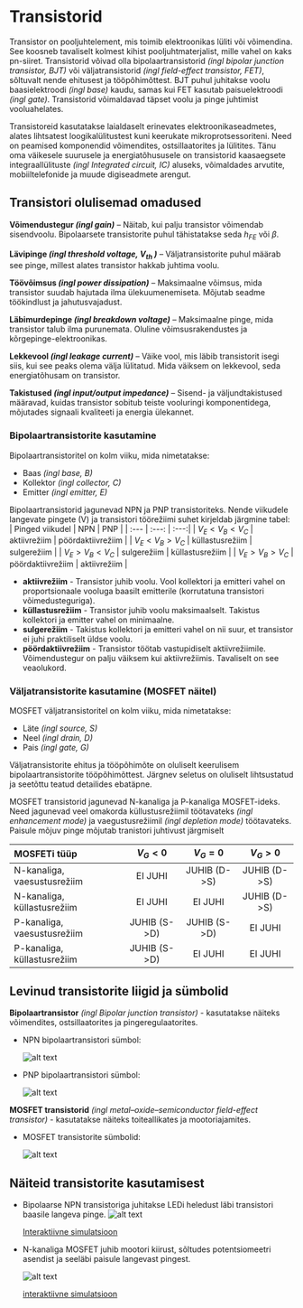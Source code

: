 # Transistorid

Transistor on pooljuhtelement, mis toimib elektroonikas lüliti või võimendina. See koosneb tavaliselt kolmest kihist pooljuhtmaterjalist, mille vahel on kaks pn-siiret. Transistorid võivad olla bipolaartransistorid *(ingl bipolar junction transistor, BJT)* või väljatransistorid *(ingl field-effect transistor, FET)*, sõltuvalt nende ehitusest ja tööpõhimõttest. BJT puhul juhitakse voolu baasielektroodi *(ingl base)* kaudu, samas kui FET kasutab paisuelektroodi *(ingl gate)*. Transistorid võimaldavad täpset voolu ja pinge juhtimist vooluahelates.

Transistoreid kasutatakse laialdaselt erinevates elektroonikaseadmetes, alates lihtsatest loogikalülitustest kuni keerukate mikroprotsessoriteni. Need on peamised komponendid võimendites, ostsillaatorites ja lülitites. Tänu oma väikesele suurusele ja energiatõhususele on transistorid kaasaegsete integraallülituste *(ingl Integrated circuit, IC)* aluseks, võimaldades arvutite, mobiiltelefonide ja muude digiseadmete arengut.

## Transistori olulisemad omadused

**Võimendustegur *(ingl gain)*** – Näitab, kui palju transistor võimendab sisendvoolu. Bipolaarsete transistorite puhul tähistatakse seda $h_{FE}$ või $\beta$.

**Lävipinge *(ingl threshold voltage, $V_{th}$ )*** – Väljatransistorite puhul määrab see pinge, millest alates transistor hakkab juhtima voolu. 

**Töövõimsus *(ingl power dissipation)*** – Maksimaalne võimsus, mida transistor suudab hajutada ilma ülekuumenemiseta. Mõjutab seadme töökindlust ja jahutusvajadust.

**Läbimurdepinge *(ingl breakdown voltage)*** – Maksimaalne pinge, mida transistor talub ilma purunemata. Oluline võimsusrakendustes ja kõrgepinge-elektroonikas.

**Lekkevool *(ingl leakage current)*** – Väike vool, mis läbib transistorit isegi siis, kui see peaks olema välja lülitatud. Mida väiksem on lekkevool, seda energiatõhusam on transistor.

**Takistused *(ingl input/output impedance)*** – Sisend- ja väljundtakistused määravad, kuidas transistor sobitub teiste vooluringi komponentidega, mõjutades signaali kvaliteeti ja energia ülekannet.

### Bipolaartransistorite kasutamine
Bipolaartransistoritel on kolm viiku, mida nimetatakse:
* Baas *(ingl base, B)*
* Kollektor *(ingl collector, C)*
* Emitter *(ingl emitter, E)*

Bipolaartransistorid jagunevad NPN ja PNP transistoriteks. Nende viikudele langevate pingete (V) ja transistori töörežiimi suhet kirjeldab järgmine tabel:
| Pinged viikudel | NPN | PNP |
| :--- | :---: | :---:|
| $V_E < V_B < V_C$ | aktiivrežiim | pöördaktiivrežiim |
| $V_E < V_B > V_C$ | küllastusrežiim | sulgerežiim |
| $V_E > V_B < V_C$ | sulgerežiim | küllastusrežiim |
| $V_E > V_B > V_C$ | pöördaktiivrežiim | aktiivrežiim |

* **aktiivrežiim** - Transistor juhib voolu. Vool kollektori ja emitteri vahel on proportsionaale vooluga baasilt emitterile (korrutatuna transistori võimedusteguriga). 
* **küllastusrežiim** - Transistor juhib voolu maksimaalselt. Takistus kollektori ja emitter vahel on minimaalne.
* **sulgerežiim** - Takistus kollektori ja emitteri vahel on nii suur, et transistor ei juhi praktiliselt üldse voolu.
* **pöördaktiivrežiim** - Transistor töötab vastupidiselt aktiivrežiimile. Võimendustegur on palju väiksem kui aktiivrežiimis. Tavaliselt on see veaolukord. 

### Väljatransistorite kasutamine (MOSFET näitel)

MOSFET väljatransistoritel on kolm viiku, mida nimetatakse:
* Läte *(ingl source, S)*
* Neel *(ingl drain, D)*
* Pais *(ingl gate, G)*

Väljatransistorite ehitus ja tööpõhimõte on oluliselt keerulisem bipolaartransistorite tööpõhimõttest. Järgnev seletus on oluliselt lihtsustatud ja seetõttu teatud detailides ebatäpne.

MOSFET transistorid jagunevad N-kanaliga ja P-kanaliga MOSFET-ideks. Need jagunevad veel omakorda küllustusrežiimil töötavateks *(ingl enhancement mode)* ja vaegustusrežiimil *(ingl depletion mode)* töötavateks.  Paisule mõjuv pinge mõjutab tranistori juhtivust järgmiselt

| MOSFETi tüüp | $V_{G}<0$ | $V_{G}=0$ |$V_{G}>0$ |
| :--- | :---: | :---:| :---:|
| N-kanaliga, vaesustusrežiim | EI JUHI| JUHIB (D->S) | JUHIB (D->S)|
| N-kanaliga, küllastusrežiim | EI JUHI | EI JUHI | JUHIB (D->S)|
| P-kanaliga, vaesustusrežiim | JUHIB (S->D) | JUHIB (S->D) | EI JUHI | 
| P-kanaliga, küllastusrežiim | JUHIB (S->D) | EI JUHI | EI JUHI|

## Levinud transistorite liigid ja sümbolid

**Bipolaartransistor** *(ingl Bipolar junction transistor)* - kasutatakse näiteks võimendites, ostsillaatorites ja pingeregulaatorites.
  
* NPN bipolaartransistori sümbol:

    ![alt text](meedia/NPN.png)

* PNP bipolaartransistori sümbol:
    
    ![alt text](meedia/PNP.png)

**MOSFET transistorid** *(ingl metal–oxide–semiconductor field-effect transistor)* - kasutatakse näiteks toiteallikates ja mootoriajamites.

* MOSFET transistorite sümbolid:

    ![alt text](meedia/MOSFET.png)

## Näiteid transistorite kasutamisest

* Bipolaarse NPN transistoriga juhitakse LEDi heledust läbi transistori baasile langeva pinge.
![alt text](meedia/NPN_ja_LED.png)

    [Interaktiivne simulatsioon](https://falstad.com/circuit/circuitjs.html?ctz=CQAgjCAMB0l3BWcMBMcUHYMGZIA4UA2ATmIxAUgpABZsKBTAWjDACgxCUQU89xi3XvxQJCPEABMGAMwCGAVwA2AFyZKGk8FB0xI7FTxQ0eGIX1PcqEJimh5iYxxjDE82TnnIwEGGlmJsDEggwgQUN2QqaXllFTYAJR4LV3N+MF5dWiokKjzoBDYAc2T+bHDS7LyoRKMTTG4wDHEGrJp8riyfNgAnSuFK8qsotnb6bDQedtoaMsgTawB9QhpF1YyIsEWfPwCgkObwt23YOC2WRfZsfhMAMQhq7hYQAAUASwA7IoYAHQBnABGcjkfzeGjYQA)

* N-kanaliga MOSFET juhib mootori kiirust, sõltudes potentsiomeetri asendist ja seeläbi paisule langevast pingest.

    ![alt text](meedia/nMOSFET_ja_mootor.png)

    [interaktiivne simulatsioon](https://falstad.com/circuit/circuitjs.html?ctz=CQAgjCAMB0l3BWEBmAHAJmgdgGzoRmACzICcpkORICkNIJNApgLRhgBQASiOqquFLpe-cDjoSGddNUkwEHAOYiBfVaOTIcUKN3C5eM8H0OydROkjnQFAM14XeWYWqfDkwsDaix0HImBIrmBCKrwI2hLeEDCBPnEwkMKJSGBwumBY1Jna6EZ51MiQ2eDwPgghAgAKAPYALkwAdnUAzgCWNQC2TEx1AE5tIACGLU0AJhwA7qZuDtLOuso5KOh0YCYechxAA)